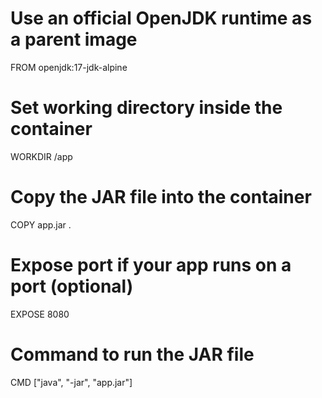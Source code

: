 # Use an official OpenJDK runtime as a parent image
FROM openjdk:17-jdk-alpine

# Set working directory inside the container
WORKDIR /app

# Copy the JAR file into the container
COPY app.jar .

# Expose port if your app runs on a port (optional)
EXPOSE 8080

# Command to run the JAR file
CMD ["java", "-jar", "app.jar"]
